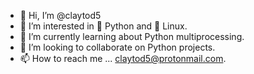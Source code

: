 - 👋 Hi, I’m @claytod5
- 👀 I’m interested in 🐍 Python and 🐧 Linux.
- 🌱 I’m currently learning about Python multiprocessing.
- 💞️ I’m looking to collaborate on Python projects.
- 📫 How to reach me ... claytod5@protonmail.com.

<!---
claytod5/claytod5 is a ✨ special ✨ repository because its `README.md` (this file) appears on your GitHub profile.
You can click the Preview link to take a look at your changes.
--->
